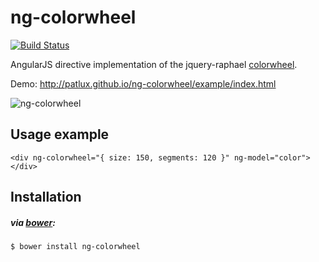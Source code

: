 # ng-colorwheel
[![Build Status](https://travis-ci.org/patlux/ng-colorwheel.svg)](https://travis-ci.org/patlux/ng-colorwheel)

AngularJS directive implementation of the jquery-raphael [colorwheel](https://github.com/jweir/colorwheel).

Demo: http://patlux.github.io/ng-colorwheel/example/index.html

![ng-colorwheel](https://cloud.githubusercontent.com/assets/4481570/7785874/84b7de1e-01a7-11e5-8d41-58cc71041bb9.jpg)

## Usage example

```
<div ng-colorwheel="{ size: 150, segments: 120 }" ng-model="color"></div>
```

## Installation
##### via [bower](http://bower.io/):
```
$ bower install ng-colorwheel
```
